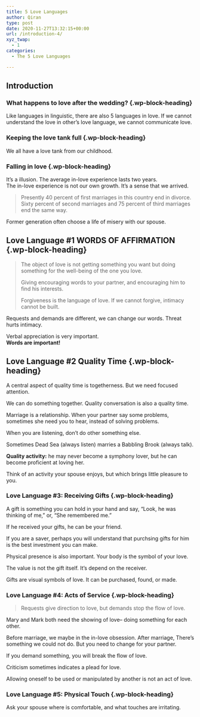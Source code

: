 ```yaml
---
title: 5 Love Languages
author: Qiran
type: post
date: 2020-11-27T13:32:15+00:00
url: /introduction-4/
xyz_twap:
  - 1
categories:
  - The 5 Love Languages

---
```

## Introduction

### What happens to love after the wedding? {.wp-block-heading}

Like languages in linguistic, there are also 5 languages in love. If we cannot understand the love in other&#8217;s love language, we cannot communicate love.

### Keeping the love tank full {.wp-block-heading}

We all have a love tank from our childhood.

### Falling in love {.wp-block-heading}

It&#8217;s a illusion. The average in-love experience lasts two years.  
The in-love experience is not our own growth. It&#8217;s a sense that we arrived.

<blockquote class="wp-block-quote is-layout-flow wp-block-quote-is-layout-flow">
  <p>
    Presently 40 percent of first marriages in this country end in divorce. Sixty percent of second marriages and 75 percent of third marriages end the same way.
  </p>
</blockquote>

Former generation often choose a life of misery with our spouse.&nbsp;&nbsp; 

## Love Language #1 WORDS OF AFFIRMATION&nbsp;&nbsp; {.wp-block-heading}

<blockquote class="wp-block-quote is-layout-flow wp-block-quote-is-layout-flow">
  <p>
    The object of love is not getting something you want but doing something for the well-being of the one you love.
  </p>
  
  <p>
    Giving encouraging words to your partner, and encouraging him to find his interests.
  </p>
  
  <p>
    Forgiveness is the language of love. If we cannot forgive, intimacy cannot be built.
  </p>
</blockquote>

Requests and demands are different, we can change our words. Threat hurts intimacy.&nbsp;&nbsp;&nbsp;&nbsp;&nbsp;&nbsp;

Verbal appreciation is very important.&nbsp;&nbsp;&nbsp;&nbsp;  
**Words are important!**

## Love Language #2 Quality Time {.wp-block-heading}

A central aspect of quality time is togetherness. But we need focused attention. 

We can do something together. Quality conversation is also a quality time. 

Marriage is a relationship. When your partner say some problems, sometimes she need you to hear, instead of solving problems. 

When you are listening, don&#8217;t do other something else. 

Sometimes Dead Sea (always listen) marries a Babbling Brook (always talk).

**Quality activity:** he may never become a symphony lover, but he can become proficient at loving her. 

Think of an activity your spouse enjoys, but which brings little pleasure to you. 

### Love Language #3: Receiving Gifts  {.wp-block-heading}

A gift is something you can hold in your hand and say, “Look, he was thinking of me,” or, “She remembered me.”

If he received your gifts, he can be your friend.

If you are a saver, perhaps you will understand that purchsing gifts for him is the best investment you can make. 

Physical presence is also important. Your body is the symbol of your love. 

The value is not the gift itself. It&#8217;s depend on the receiver. 

Gifts are visual symbols of love. It can be purchased, found, or made. 

### Love Language #4: Acts of Service  {.wp-block-heading}

<blockquote class="wp-block-quote is-layout-flow wp-block-quote-is-layout-flow">
  <p>
    Requests give direction to love, but demands stop the flow of love.
  </p>
</blockquote>

Mary and Mark both need the showing of love&#8211; doing something for each other. 

Before marriage, we maybe in the in-love obsession. After marriage, There&#8217;s something we could not do. But you need to change for your partner. 

If you demand something, you will break the flow of love. 

Criticism sometimes indicates a plead for love. 

Allowing oneself to be used or manipulated by another is not an act of love. 

### Love Language #5: Physical Touch  {.wp-block-heading}

Ask your spouse where is comfortable, and what touches are irritating.